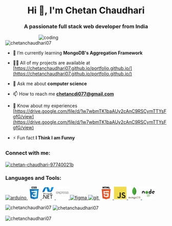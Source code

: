 <h1 align="center">Hi 👋, I'm Chetan Chaudhari</h1>
<h3 align="center">A passionate full stack web developer from India</h3>

<img align="right" alt="coding" width="400px" src="https://user-images.githubusercontent.com/55389276/140866485-8fb1c876-9a8f-4d6a-98dc-08c4981eaf70.gif">

<p align="left"> <img src="https://komarev.com/ghpvc/?username=chetanchaudhari07&label=Profile%20views&color=0e75b6&style=flat" alt="chetanchaudhari07" /> </p>

- 🌱 I’m currently learning **MongoDB's Aggregation Framework**

- 👨‍💻 All of my projects are available at [https://chetanchaudhari07.github.io/portfolio.github.io/](https://chetanchaudhari07.github.io/portfolio.github.io/)

- 💬 Ask me about **computer science**

- 📫 How to reach me **chetancdi077@gmail.com**

- 📄 Know about my experiences [https://drive.google.com/file/d/1w7wbmTK1baAUy2cAnC9RSCymTTYsFgfG/view](https://drive.google.com/file/d/1w7wbmTK1baAUy2cAnC9RSCymTTYsFgfG/view)

- ⚡ Fun fact **I Think I am Funny**

<h3 align="left">Connect with me:</h3>
<p align="left">
<a href="https://linkedin.com/in/chetan-chaudhari-97740021b" target="blank"><img align="center" src="https://raw.githubusercontent.com/rahuldkjain/github-profile-readme-generator/master/src/images/icons/Social/linked-in-alt.svg" alt="chetan-chaudhari-97740021b" height="30" width="40" /></a>
</p>

<h3 align="left">Languages and Tools:</h3>
<p align="left"> <a href="https://www.arduino.cc/" target="_blank" rel="noreferrer"> <img src="https://cdn.worldvectorlogo.com/logos/arduino-1.svg" alt="arduino" width="40" height="40"/> </a> <a href="https://www.w3schools.com/css/" target="_blank" rel="noreferrer"> <img src="https://raw.githubusercontent.com/devicons/devicon/master/icons/css3/css3-original-wordmark.svg" alt="css3" width="40" height="40"/> </a> <a href="https://dotnet.microsoft.com/" target="_blank" rel="noreferrer"> <img src="https://raw.githubusercontent.com/devicons/devicon/master/icons/dot-net/dot-net-original-wordmark.svg" alt="dotnet" width="40" height="40"/> </a> <a href="https://expressjs.com" target="_blank" rel="noreferrer"> <img src="https://raw.githubusercontent.com/devicons/devicon/master/icons/express/express-original-wordmark.svg" alt="express" width="40" height="40"/> </a> <a href="https://www.figma.com/" target="_blank" rel="noreferrer"> <img src="https://www.vectorlogo.zone/logos/figma/figma-icon.svg" alt="figma" width="40" height="40"/> </a> <a href="https://git-scm.com/" target="_blank" rel="noreferrer"> <img src="https://www.vectorlogo.zone/logos/git-scm/git-scm-icon.svg" alt="git" width="40" height="40"/> </a> <a href="https://www.w3.org/html/" target="_blank" rel="noreferrer"> <img src="https://raw.githubusercontent.com/devicons/devicon/master/icons/html5/html5-original-wordmark.svg" alt="html5" width="40" height="40"/> </a> <a href="https://developer.mozilla.org/en-US/docs/Web/JavaScript" target="_blank" rel="noreferrer"> <img src="https://raw.githubusercontent.com/devicons/devicon/master/icons/javascript/javascript-original.svg" alt="javascript" width="40" height="40"/> </a> <a href="https://www.mongodb.com/" target="_blank" rel="noreferrer"> <img src="https://raw.githubusercontent.com/devicons/devicon/master/icons/mongodb/mongodb-original-wordmark.svg" alt="mongodb" width="40" height="40"/> </a> <a href="https://nodejs.org" target="_blank" rel="noreferrer"> <img src="https://raw.githubusercontent.com/devicons/devicon/master/icons/nodejs/nodejs-original-wordmark.svg" alt="nodejs" width="40" height="40"/> </a> </p>

<p><img align="left" src="https://github-readme-stats.vercel.app/api/top-langs?username=chetanchaudhari07&show_icons=true&locale=en&layout=compact" alt="chetanchaudhari07" /></p>

<p>&nbsp;<img align="center" src="https://github-readme-stats.vercel.app/api?username=chetanchaudhari07&show_icons=true&locale=en" alt="chetanchaudhari07" /></p>

<p><img align="center" src="https://github-readme-streak-stats.herokuapp.com/?user=chetanchaudhari07&" alt="chetanchaudhari07" /></p>

